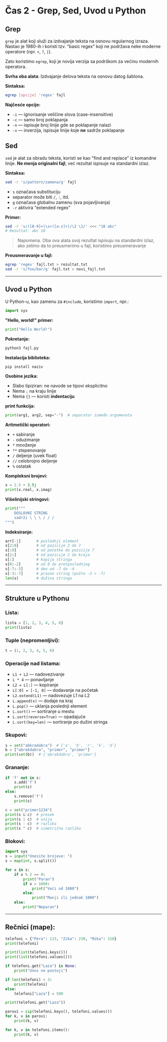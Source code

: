 # Čas 2 - Grep, Sed, Uvod u Python

## Grep

`grep` je alat koji služi za izdvajanje teksta na osnovu regularnog izraza. Nastao je 1980-ih i koristi tzv. "basic regex" koji ne podržava neke moderne operatore (npr. `+`, `?`, `|`).

Zato koristimo `egrep`, koji je novija verzija sa podrškom za većinu modernih operatora.

**Svrha oba alata**: Izdvajanje delova teksta na osnovu datog šablona.

**Sintaksa:**

```bash
egrep [opcije] 'regex' fajl
```

**Najčesće opcije:**

* `-i` — ignorisanje veličine slova (case-insensitive)
* `-c` — samo broj poklapanja
* `-n` — ispisuje broj linije gde se poklapanje nalazi
* `-v` — inverzija, ispisuje linije koje **ne** sadrže poklapanje

## Sed

`sed` je alat za obradu teksta, koristi se kao "find and replace" iz komandne linije. **Ne menja originalni fajl**, već rezultat ispisuje na standardni izlaz.

**Sintaksa:**

```bash
sed -r 's/pattern/zamena/g' fajl
```

* `s` označava substituciju
* separator može biti `/`, `:`, itd.
* `g` označava globalnu zamenu (sva pojavljivanja)
* `-r` aktivira "extended regex"

**Primer:**

```bash
sed -r 's/([0-9]+)\s+([a-z]+)/\2 \1/' <<< "10 abc"
# Rezultat: abc 10
```

> Napomena. Oba ova alata svoj rezultat ispisuju na standardni izlaz, ako zelimo da to preusmerimo u fajl, koristimo preusmeravanje

**Preusmeravanje u fajl:**

```bash
egrep 'regex' fajl.txt > rezultat.txt
sed -r 's/foo/bar/g' fajl.txt > novi_fajl.txt
```

---

## Uvod u Python

U Python-u, kao zamenu za `#include`, koristimo `import`, npr.:

```python
import sys
```

**"Hello, world!" primer:**

```python
print("Hello World!")
```

**Pokretanje:**

```bash
python3 fajl.py
```

**Instalacija biblioteka:**

```bash
pip install naziv
```

**Osobine jezika:**

* Slabo tipiziran: ne navode se tipovi eksplicitno
* Nema `;` na kraju linije
* Nema `{}` — koristi **indentaciju**

**print funkcija:**

```python
print(arg1, arg2, sep="-")  # separator između argumenata
```

**Aritmetički operatori:**

* `+` sabiranje
* `-` oduzimanje
* `*` množenje
* `**` stepenovanje
* `/` deljenje (uvek float)
* `//` celobrojno deljenje
* `%` ostatak

**Kompleksni brojevi:**

```python
x = 2.5 + 3.5j
print(x.real, x.imag)
```

**Višelinijski stringovi:**

```python
print("""
	DOSLOVNI STRING
	sadrži \ \ \ / / /
""")
```

**Indeksiranje:**

```python
arr[-1]       # poslednji element
s[2:8]        # od pozicije 2 do 7
s[:8]         # od početka do pozicije 7
s[2:]         # od pozicije 2 do kraja
s[:]          # kopija stringa
s[0:-2]       # od 0 do pretposlednjeg
s[-7:-3]      # deo od -7 do -4
s[-3:-7]      # prazan string (pošto -3 > -7)
len(s)        # dužina stringa
```

---

## Strukture u Pythonu

### Lista:

```python
lista = [1, 2, 3, 4, 5, 6]
print(lista)
```

### Tuple (nepromenljivi):

```python
t = (1, 2, 3, 4, 5, 6)
```

### Operacije nad listama:

* `L1 + L2` — nadovezivanje
* `L * 4` — ponavljanje
* `L2 = L[:]` — kopiranje
* `L[:0] = [-1, 0]` — dodavanje na početak
* `L2.extend(L1)` — nadovezuje L1 na L2
* `L.append(x)` — dodaje na kraj
* `L.pop()` — uklanja poslednji element
* `L.sort()` — sortiranje u mestu
* `L.sort(reverse=True)` — opadajuće
* `L.sort(key=len)` — sortiranje po dužini stringa

### Skupovi:

```python
s = set("abkradabra")  # {'a', 'b', 'r', 'k', 'd'}
b = ["abrakdabra", "primer", "primer"]
print(set(b))  # {'abrakdabra', 'primer'}
```

### Grananje:

```python
if 'f' not in s:
    s.add('f')
    print(s)
else:
    s.remove('f')
    print(s)

c = set("primer1234")
print(s & c)  # presek
print(s | c)  # unija
print(s - c)  # razlika
print(s ^ c)  # simetrična razlika
```

### Blokovi:

```python
import sys
s = input("Unesite brojeve: ")
s = map(int, s.split())

for x in s:
    if x % 2 == 0:
        print("Paran")
        if x > 1000:
            print("Veći od 1000")
        else:
            print("Manji ili jednak 1000")
    else:
        print("Neparan")
```

---

## Rečnici (mape):

```python
telefoni = {"Pera": 123, "Zika": 230, "Mika": 310}
print(telefoni)

print(list(telefoni.keys()))
print(list(telefoni.values()))

if telefoni.get("Laza") is None:
    print("Unos ne postoji")

if len(telefoni) < 3:
    print(telefoni)
else:
    telefoni["Laza"] = 500

print(telefoni.get("Laza"))

parovi = zip(telefoni.keys(), telefoni.values())
for k, v in parovi:
    print(k, v)

for k, v in telefoni.items():
    print(k, v)
```